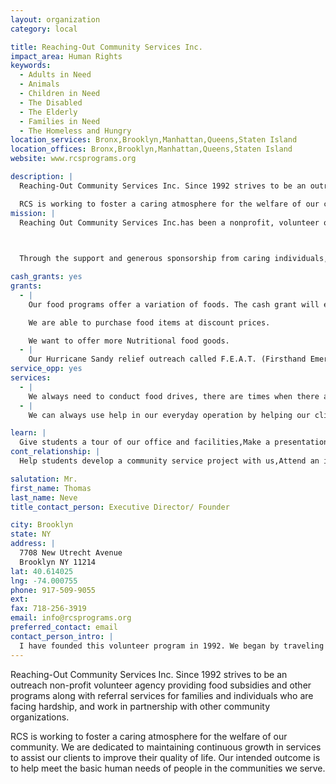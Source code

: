 ```yaml
---
layout: organization
category: local

title: Reaching-Out Community Services Inc.
impact_area: Human Rights
keywords: 
  - Adults in Need
  - Animals
  - Children in Need
  - The Disabled
  - The Elderly
  - Families in Need
  - The Homeless and Hungry
location_services: Bronx,Brooklyn,Manhattan,Queens,Staten Island
location_offices: Bronx,Brooklyn,Manhattan,Queens,Staten Island
website: www.rcsprograms.org

description: |
  Reaching-Out Community Services Inc. Since 1992 strives to be an outreach  non-profit volunteer agency providing food subsidies and other programs along with referral services for families and individuals who are facing hardship, and work in partnership with other community organizations. 

  RCS is working to foster a caring atmosphere for the welfare of our community. We are dedicated to maintaining continuous growth in services to assist our clients to improve their quality of life. Our intended outcome is to help meet the basic human needs of people in the communities we serve.
mission: |
  Reaching Out Community Services Inc.has been a nonprofit, volunteer organization dedicated to the distribution of food and other basic items to needy families and individuals in the Brooklyn area since 1992 .

  

  Through the support and generous sponsorship from caring individuals, we are able to provide vital services to the less fortunate people in the borough of Brooklyn.

cash_grants: yes
grants: 
  - |
    Our food programs offer a variation of foods. The cash grant will enable us to purchase food items we are not able to get from our food bank. Such as baby food, dietic foods, no salt foods, fresh fruit & vegatables.

    We are able to purchase food items at discount prices.

    We want to offer more Nutritional food goods.
  - |
    Our Hurricane Sandy relief outreach called F.E.A.T. (Firsthand Emergency Action Team)  had distrubute food and supplies through out the three months to various sites in Coney Island, Red Hook, Brighton Beach, Staten Island and Rockaway. RCS conducted a 12 hour 7 day operation for 8 weeks. We are ready to help again whenever the need is required. We had provided over 700,000 in supplies for the victims.
service_opp: yes
services: 
  - |
    We always need to conduct food drives, there are times when there are more needy people than food.  Students can always help when we are doing a special event or just help out in the food program, by assisting the people that come for food, stocking sheelves, help with mailing etc.
  - |
    We can always use help in our everyday operation by helping our clients choosing food items, helping the pantry supervisor with deliveries and stocking of food items. Help is needed in our fresh produce and fruit section.

learn: |
  Give students a tour of our office and facilities,Make a presentation about our organization,Speak over the phone about our work
cont_relationship: |
  Help students develop a community service project with us,Attend an in-school Check Award Assembly if we receive a grant,Help students tell local newspapers and media about their grant and/or project with us,Educate the school by leading a workshop,Collect pennies during the Penny Harvest next fall

salutation: Mr.
first_name: Thomas
last_name: Neve
title_contact_person: Executive Director/ Founder

city: Brooklyn
state: NY
address: |
  7708 New Utrecht Avenue  
  Brooklyn NY 11214
lat: 40.614025
lng: -74.000755
phone: 917-509-9055
ext: 
fax: 718-256-3919
email: info@rcsprograms.org
preferred_contact: email
contact_person_intro: |
  I have founded this volunteer program in 1992. We began by traveling around the Brooklyn & New York area feeding & clothing the Homeless with our out-reach van. When then opened our food pantry the year after to help the needy . Our staff inculding myself are all volunteers.  We started, I believe, the first super market style food pantry in brooklyn 10 years ago. Instead of just handing a bag of food item, our recipents are able to shop for food items that's best for their need and health.  We help to offer a better quality of life to those who are less fortunate.   We are soon opening another location to help more families in need.
---
```

Reaching-Out Community Services Inc. Since 1992 strives to be an outreach  non-profit volunteer agency providing food subsidies and other programs along with referral services for families and individuals who are facing hardship, and work in partnership with other community organizations. 

RCS is working to foster a caring atmosphere for the welfare of our community. We are dedicated to maintaining continuous growth in services to assist our clients to improve their quality of life. Our intended outcome is to help meet the basic human needs of people in the communities we serve.